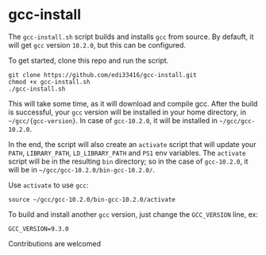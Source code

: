 # gcc-install

The `gcc-install.sh` script builds and installs `gcc` from source.
By defauft, it will get `gcc` version `10.2.0`, but this can be configured.

To get started, clone this repo and run the script.

```
git clone https://github.com/edi33416/gcc-install.git
chmod +x gcc-install.sh
./gcc-install.sh
```

This will take some time, as it will download and compile gcc.
After the build is successful, your `gcc` version will be installed in your home directory, in `~/gcc/{gcc-version}`.
In case of `gcc-10.2.0`, it will be installed in `~/gcc/gcc-10.2.0`.

In the end, the script will also create an `activate` script that will update your `PATH`, `LIBRARY_PATH`, `LD_LIBRARY_PATH` and `PS1` env variables.
The `activate` script will be in the resulting `bin` directory; so in the case of `gcc-10.2.0`, it will be in `~/gcc/gcc-10.2.0/bin-gcc-10.2.0/`.

Use `activate` to use `gcc`:
```
source ~/gcc/gcc-10.2.0/bin-gcc-10.2.0/activate
```

To build and install another `gcc` version, just change the `GCC_VERSION` line, ex:
```
GCC_VERSION=9.3.0
```

Contributions are welcomed

